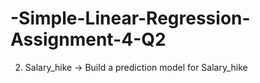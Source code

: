 # -Simple-Linear-Regression-Assignment-4-Q2
2) Salary_hike -> Build a prediction model for Salary_hike
